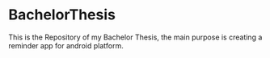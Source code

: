 # BachelorThesis
This is the Repository of my Bachelor Thesis, the main purpose is creating a reminder app for android platform.

